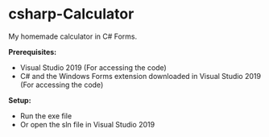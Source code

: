 # csharp-Calculator
My homemade calculator in C# Forms.

**Prerequisites:**
- Visual Studio 2019 (For accessing the code)
- C# and the Windows Forms extension downloaded in Visual Studio 2019 (For accessing the code)

**Setup:**
- Run the exe file
- Or open the sln file in Visual Studio 2019
